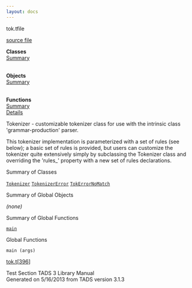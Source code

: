 ```yaml
---
layout: docs
---
```

<span class="title">tok.t</span><span class="type">file</span>

[source file](../source/tok.t.html)

**Classes**  
[Summary](#_ClassSummary_)  
 

**Objects**  
[Summary](#_ObjectSummary_)  
 

**Functions**  
[Summary](#_FunctionSummary_)  
[Details](#_Functions_)



Tokenizer - customizable tokenizer class for use with the intrinsic
class 'grammar-production' parser.

This tokenizer implementation is parameterized with a set of rules (see
below); a basic set of rules is provided, but users can customize the
tokenizer quite extensively simply by subclassing the Tokenizer class
and overriding the 'rules\_' property with a new set of rules
declarations.



<span id="_ClassSummary_"></span>



<span class="hdln">Summary of Classes</span>  



[`Tokenizer`](../object/Tokenizer.html) [`TokenizerError`](../object/TokenizerError.html) [`TokErrorNoMatch`](../object/TokErrorNoMatch.html)
<span id="_ObjectSummary_"></span>



<span class="hdln">Summary of Global Objects</span>  



*(none)* <span id="FunctionSummary_"></span>



<span class="hdln">Summary of Global Functions</span>  



[`main`](#main)

<span id="_Functions_"></span>



<span class="hdln">Global Functions</span>  



<span id="main"></span>

`main (args)`

[tok.t](../file/tok.t.html)\[[396](../source/tok.t.html#396)\]



Test Section
TADS 3 Library Manual  
Generated on 5/16/2013 from TADS version 3.1.3


